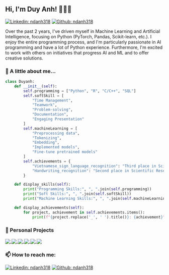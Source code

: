 ## Hi, I'm Duy Anh! 👋👋👋
[![Linkedin: ndanh318](https://img.shields.io/badge/-ndanh318-blue?style=flat-square&logo=Linkedin&logoColor=white&link=https://www.linkedin.com/in/ndanh318/)](https://www.linkedin.com/in/ndanh318/)
[![Github: ndanh318](https://img.shields.io/badge/-ndanh318-black?style=flat-square&logo=Github&logoColor=white&link=https://github.com/ndanh318/)](https://github.com/ndanh318/)

Over the past 2 years, I've driven myself in Machine Learning and Artificial Intelligence, focusing on Python (PyTorch, Pandas, Scikit-learn, etc.). I enjoy the entire programming process, and I'm particularly passionate in AI programming and have a lot of Python experience. Furthermore, I'm excited to work with others on initiatives that progress AI and ML and to offer creative solutions.<br>

### 👀 A little about me...
```python
class Duyanh:
    def __init__(self):
        self.programming = ["Python", "R", "C/C++", "SQL"]
        self.softSkill = [
            "Time Management", 
            "Teamwork", 
            "Problem-solving", 
            "Documentation", 
            "Engaging Presentation"
        ]
        self.machineLearning = [
            "Preprocessing data", 
            "Tokenizing", 
            "Embedding", 
            "Implemented models", 
            "Fine-tune pretrained models"
        ]
        self.achievements = {
            "Vietnamese_sign_language_recognition": "Third place in Scientific Research",
            "Handwriting_recognition": "Second place in Scientific Research"
        }

    def display_skills(self):
        print("Programming Skills:", ", ".join(self.programming))
        print("Soft Skills:", ", ".join(self.softSkill))
        print("Machine Learning Skills:", ", ".join(self.machineLearning))

    def display_achievements(self):
        for project, achievement in self.achievements.items():
            print(f"{project.replace('_', ' ').title()}: {achievement}")
```

### 🌱 Personal Projects 
<a href="https://github.com/ndanh318/Vietnamese-Sign-Language-Recognition-PyTorch-/">
  <!-- Change the `github-readme-stats.anuraghazra1.vercel.app` to `github-readme-stats.vercel.app`  -->
  <img align="center" src="https://github-readme-stats.anuraghazra1.vercel.app/api/pin/?username=ndanh318&repo=Vietnamese-Sign-Language-Recognition-PyTorch-&theme=radical" />
</a>    

<a href="https://github.com/ndanh318/Human-Activity-Recognition-using-CNNs-and-LSTM/">
  <!-- Change the `github-readme-stats.anuraghazra1.vercel.app` to `github-readme-stats.vercel.app`  -->
  <img align="center" src="https://github-readme-stats.anuraghazra1.vercel.app/api/pin/?username=ndanh318&repo=Human-Activity-Recognition-using-CNNs-and-LSTM&theme=merko" />
</a>

<a href="https://github.com/ndanh318/Stroke-Classification/">
  <!-- Change the `github-readme-stats.anuraghazra1.vercel.app` to `github-readme-stats.vercel.app`  -->
  <img align="center" src="https://github-readme-stats.anuraghazra1.vercel.app/api/pin/?username=ndanh318&repo=Stroke-Classification&theme=gruvbox" />
</a>    

<a href="https://github.com/ndanh318/Life-Expectency/">
  <!-- Change the `github-readme-stats.anuraghazra1.vercel.app` to `github-readme-stats.vercel.app`  -->
  <img align="center" src="https://github-readme-stats.anuraghazra1.vercel.app/api/pin/?username=ndanh318&repo=Life-Expectency&theme=dark" />
</a>

<a href="https://github.com/ndanh318/Handwriting-Recognition/">
  <!-- Change the `github-readme-stats.anuraghazra1.vercel.app` to `github-readme-stats.vercel.app`  -->
  <img align="center" src="https://github-readme-stats.anuraghazra1.vercel.app/api/pin/?username=ndanh318&repo=Handwriting-Recognition&theme=onedark" />
</a>    

<a href="https://github.com/ndanh318/Virtual-Mouse/">
  <!-- Change the `github-readme-stats.anuraghazra1.vercel.app` to `github-readme-stats.vercel.app`  -->
  <img align="center" src="https://github-readme-stats.anuraghazra1.vercel.app/api/pin/?username=ndanh318&repo=Virtual-Mouse&theme=cobalt" />
</a>

### 📫 How to reach me: 
[![Linkedin: ndanh318](https://img.shields.io/badge/-ndanh318-blue?style=flat-square&logo=Linkedin&logoColor=white&link=https://www.linkedin.com/in/ndanh318/)](https://www.linkedin.com/in/ndanh318/)
[![Github: ndanh318](https://img.shields.io/badge/-ndanh318-black?style=flat-square&logo=Github&logoColor=white&link=https://github.com/ndanh318/)](https://github.com/ndanh318/)

